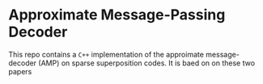 # Approximate Message-Passing Decoder 

This repo contains a `C++` implementation of the approimate message-decoder (AMP) on sparse superposition codes. It is baed on on these two papers 